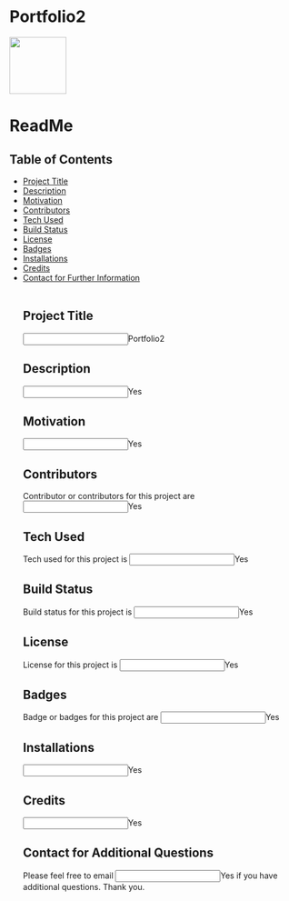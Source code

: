 
# Portfolio2
<img width = "100" height = "100" src="https://avatars1.githubusercontent.com/u/59777724?v=4">
<h2>


<h1>ReadMe</h1>
<h2>Table of Contents</h2>
<ul>
<li><a href="#title">Project Title</a></li>

<li><a href="#description">Description</a></li>

<li><a href="#motivation">Motivation</a></li>

<li><a href="#contributors">Contributors</a></li>

<li><a href="#tech">Tech Used</a></li>

<li><a href="#build">Build Status</a></li>

<li><a href="#license">License</a></li>

<li><a href="#badges">Badges</a></li>

<li><a href="#installations">Installations</a></li>

<li><a href="#credits">Credits</a></li>

<li><a href="#contact">Contact for Further Information</a></li>
<br>

<h2 id="title">Project Title</h2>
<p><input type="text" name="title" value="">Portfolio2</p>

<h2 id="description">Description</h2>
<p><input type="text" name= "description" value="">Yes</p>

<h2 id="motivation">Motivation</h2>
<p><input type="text" name="motivation" value="">Yes</p>

<h2 id="contributors">Contributors</h2>
<p>Contributor or contributors for this project are <input type="text" name="contributors" value="">Yes</p>

<h2 id="tech">Tech Used</h2>
<p>Tech used for this project is <input type="text" name="tech" value="">Yes</p>

<h2 id="build">Build Status</h2>
<p>Build status for this project is <input type="text" name="build" value="">Yes</p>

<h2 id="license">License</h2>
<p>License for this project is <input type="text" name="license" value ="">Yes</p>

<h2 id="badges">Badges</h2>
<p>Badge or badges for this project are <input type="text" name="badges" value="">Yes</p>

<h2 id="installations">Installations</h2>
<p><input type="text" name="installations" value="">Yes</p>

<h2 id="credits">Credits</h2>
<p><input type="text" name="credits" value="">Yes</p>

<h2 id="contact">Contact for Additional Questions</h2>
<p>Please feel free to email <input type="text" name="email" value="">Yes if you have additional questions.  Thank you.</p>

